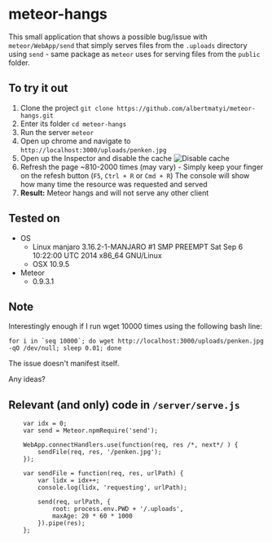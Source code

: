 meteor-hangs
============

This small application that shows a possible bug/issue with `meteor/WebApp/send` that simply serves files from the `.uploads` directory using `send` - same package as `meteor` uses for serving files from the `public` folder.

## To try it out

1. Clone the project
        `git clone https://github.com/albertmatyi/meteor-hangs.git`
1. Enter its folder
        `cd meteor-hangs`
1. Run the server
        `meteor`
1. Open up chrome and navigate to
        `http://localhost:3000/uploads/penken.jpg`
1. Open up the Inspector and disable the cache
    ![Disable cache](http://i.imgur.com/NuATTPq.png)
1. Refresh the page ~810-2000 times (may vary) - Simply keep your finger on the refesh button (`F5`, `Ctrl + R` or `Cmd + R`)
     The console will show how many time the resource was requested and served
1. **Result:** Meteor hangs and will not serve any other client


## Tested on

* OS
  * Linux manjaro 3.16.2-1-MANJARO #1 SMP PREEMPT Sat Sep 6 10:22:00 UTC 2014 x86_64 GNU/Linux
  * OSX 10.9.5
* Meteor
  * 0.9.3.1



## Note

Interestingly enough if I run wget 10000 times using the following bash line:

    for i in `seq 10000`; do wget http://localhost:3000/uploads/penken.jpg -qO /dev/null; sleep 0.01; done

The issue doesn't manifest itself.

Any ideas?

## Relevant (and only) code in `/server/serve.js`

		var idx = 0;
		var send = Meteor.npmRequire('send');

		WebApp.connectHandlers.use(function(req, res /*, next*/ ) {
		    sendFile(req, res, '/penken.jpg');
		});

		var sendFile = function(req, res, urlPath) {
		    var lidx = idx++;
		    console.log(lidx, 'requesting', urlPath);

		    send(req, urlPath, {
		        root: process.env.PWD + '/.uploads',
		        maxAge: 20 * 60 * 1000
		    }).pipe(res);
		};

